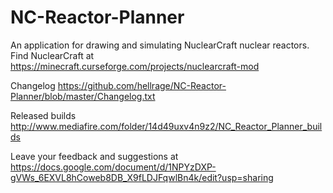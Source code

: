 # NC-Reactor-Planner
An application for drawing and simulating NuclearCraft nuclear reactors. Find NuclearCraft at https://minecraft.curseforge.com/projects/nuclearcraft-mod

Changelog https://github.com/hellrage/NC-Reactor-Planner/blob/master/Changelog.txt

Released builds http://www.mediafire.com/folder/14d49uxv4n9z2/NC_Reactor_Planner_builds

Leave your feedback and suggestions at https://docs.google.com/document/d/1NPYzDXP-gVWs_6EXVL8hCoweb8DB_X9fLDJFqwlBn4k/edit?usp=sharing
